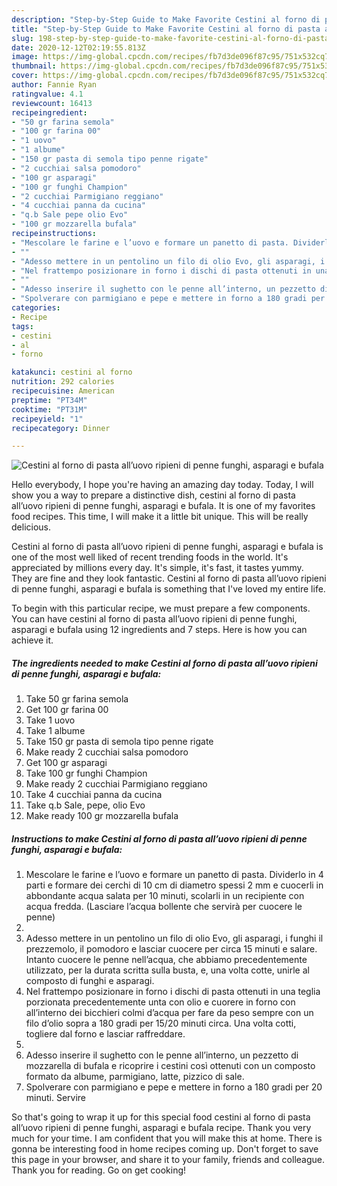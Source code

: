 ```yaml
---
description: "Step-by-Step Guide to Make Favorite Cestini al forno di pasta all’uovo ripieni di penne funghi, asparagi e bufala"
title: "Step-by-Step Guide to Make Favorite Cestini al forno di pasta all’uovo ripieni di penne funghi, asparagi e bufala"
slug: 198-step-by-step-guide-to-make-favorite-cestini-al-forno-di-pasta-alluovo-ripieni-di-penne-funghi-asparagi-e-bufala
date: 2020-12-12T02:19:55.813Z
image: https://img-global.cpcdn.com/recipes/fb7d3de096f87c95/751x532cq70/cestini-al-forno-di-pasta-alluovo-ripieni-di-penne-funghi-asparagi-e-bufala-recipe-main-photo.jpg
thumbnail: https://img-global.cpcdn.com/recipes/fb7d3de096f87c95/751x532cq70/cestini-al-forno-di-pasta-alluovo-ripieni-di-penne-funghi-asparagi-e-bufala-recipe-main-photo.jpg
cover: https://img-global.cpcdn.com/recipes/fb7d3de096f87c95/751x532cq70/cestini-al-forno-di-pasta-alluovo-ripieni-di-penne-funghi-asparagi-e-bufala-recipe-main-photo.jpg
author: Fannie Ryan
ratingvalue: 4.1
reviewcount: 16413
recipeingredient:
- "50 gr farina semola"
- "100 gr farina 00"
- "1 uovo"
- "1 albume"
- "150 gr pasta di semola tipo penne rigate"
- "2 cucchiai salsa pomodoro"
- "100 gr asparagi"
- "100 gr funghi Champion"
- "2 cucchiai Parmigiano reggiano"
- "4 cucchiai panna da cucina"
- "q.b Sale pepe olio Evo"
- "100 gr mozzarella bufala"
recipeinstructions:
- "Mescolare le farine e l’uovo e formare un panetto di pasta. Dividerlo in 4 parti e formare dei cerchi di 10 cm di diametro spessi 2 mm e cuocerli in abbondante acqua salata per 10 minuti, scolarli in un recipiente con acqua fredda. (Lasciare l’acqua bollente che servirà per cuocere le penne)"
- ""
- "Adesso mettere in un pentolino un filo di olio Evo, gli asparagi, i funghi il prezzemolo, il pomodoro e lasciar cuocere per circa 15 minuti e salare. Intanto cuocere le penne nell’acqua, che abbiamo precedentemente utilizzato, per la durata scritta sulla busta, e, una volta cotte, unirle al composto di funghi e asparagi."
- "Nel frattempo posizionare in forno i dischi di pasta ottenuti in una teglia porzionata precedentemente unta con olio e cuorere in forno con all’interno dei bicchieri colmi d’acqua per fare da peso sempre con un filo d’olio sopra a 180 gradi per 15/20 minuti circa. Una volta cotti, togliere dal forno e lasciar raffreddare."
- ""
- "Adesso inserire il sughetto con le penne all’interno, un pezzetto di mozzarella di bufala e ricoprire i cestini così ottenuti con un composto formato da albume, parmigiano, latte, pizzico di sale."
- "Spolverare con parmigiano e pepe e mettere in forno a 180 gradi per 20 minuti. Servire"
categories:
- Recipe
tags:
- cestini
- al
- forno

katakunci: cestini al forno 
nutrition: 292 calories
recipecuisine: American
preptime: "PT34M"
cooktime: "PT31M"
recipeyield: "1"
recipecategory: Dinner

---
```



![Cestini al forno di pasta all’uovo ripieni di penne funghi, asparagi e bufala](https://img-global.cpcdn.com/recipes/fb7d3de096f87c95/751x532cq70/cestini-al-forno-di-pasta-alluovo-ripieni-di-penne-funghi-asparagi-e-bufala-recipe-main-photo.jpg)

Hello everybody, I hope you're having an amazing day today. Today, I will show you a way to prepare a distinctive dish, cestini al forno di pasta all’uovo ripieni di penne funghi, asparagi e bufala. It is one of my favorites food recipes. This time, I will make it a little bit unique. This will be really delicious.



Cestini al forno di pasta all’uovo ripieni di penne funghi, asparagi e bufala is one of the most well liked of recent trending foods in the world. It's appreciated by millions every day. It's simple, it's fast, it tastes yummy. They are fine and they look fantastic. Cestini al forno di pasta all’uovo ripieni di penne funghi, asparagi e bufala is something that I've loved my entire life.


To begin with this particular recipe, we must prepare a few components. You can have cestini al forno di pasta all’uovo ripieni di penne funghi, asparagi e bufala using 12 ingredients and 7 steps. Here is how you can achieve it.

<!--inarticleads1-->

##### The ingredients needed to make Cestini al forno di pasta all’uovo ripieni di penne funghi, asparagi e bufala:

1. Take 50 gr farina semola
1. Get 100 gr farina 00
1. Take 1 uovo
1. Take 1 albume
1. Take 150 gr pasta di semola tipo penne rigate
1. Make ready 2 cucchiai salsa pomodoro
1. Get 100 gr asparagi
1. Take 100 gr funghi Champion
1. Make ready 2 cucchiai Parmigiano reggiano
1. Take 4 cucchiai panna da cucina
1. Take q.b Sale, pepe, olio Evo
1. Make ready 100 gr mozzarella bufala




<!--inarticleads2-->

##### Instructions to make Cestini al forno di pasta all’uovo ripieni di penne funghi, asparagi e bufala:

1. Mescolare le farine e l’uovo e formare un panetto di pasta. Dividerlo in 4 parti e formare dei cerchi di 10 cm di diametro spessi 2 mm e cuocerli in abbondante acqua salata per 10 minuti, scolarli in un recipiente con acqua fredda. (Lasciare l’acqua bollente che servirà per cuocere le penne)
1. 
1. Adesso mettere in un pentolino un filo di olio Evo, gli asparagi, i funghi il prezzemolo, il pomodoro e lasciar cuocere per circa 15 minuti e salare. Intanto cuocere le penne nell’acqua, che abbiamo precedentemente utilizzato, per la durata scritta sulla busta, e, una volta cotte, unirle al composto di funghi e asparagi.
1. Nel frattempo posizionare in forno i dischi di pasta ottenuti in una teglia porzionata precedentemente unta con olio e cuorere in forno con all’interno dei bicchieri colmi d’acqua per fare da peso sempre con un filo d’olio sopra a 180 gradi per 15/20 minuti circa. Una volta cotti, togliere dal forno e lasciar raffreddare.
1. 
1. Adesso inserire il sughetto con le penne all’interno, un pezzetto di mozzarella di bufala e ricoprire i cestini così ottenuti con un composto formato da albume, parmigiano, latte, pizzico di sale.
1. Spolverare con parmigiano e pepe e mettere in forno a 180 gradi per 20 minuti. Servire




So that's going to wrap it up for this special food cestini al forno di pasta all’uovo ripieni di penne funghi, asparagi e bufala recipe. Thank you very much for your time. I am confident that you will make this at home. There is gonna be interesting food in home recipes coming up. Don't forget to save this page in your browser, and share it to your family, friends and colleague. Thank you for reading. Go on get cooking!
